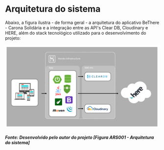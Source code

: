 # Arquitetura do sistema

Abaixo, a figura ilustra - de forma geral - a arquitetura do aplicativo BeThere - Carona Solidária e a integração entre as API's Clear DB, Cloudinary e HERE, além do stack tecnológico utilizado para o desenvolvimento do projeto:

![Preview](/images/system-architecture/system-architecture-01.png?raw=true "Figura ARS001 - Arquitetura do sistema")
<h5>Fonte: Desenvolvido pelo autor do projeto [Figura ARS001 - Arquitetura do sistema]</h5>
